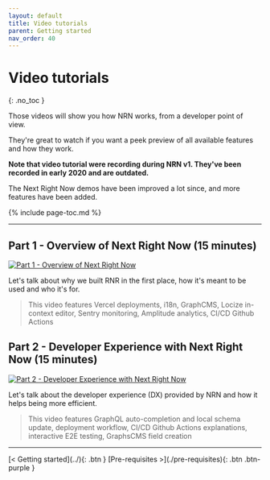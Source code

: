 ```yaml
---
layout: default
title: Video tutorials
parent: Getting started
nav_order: 40
---
```


# Video tutorials
{: .no_toc }

<div class="code-example" markdown="1">
Those videos will show you how NRN works, from a developer point of view.

They're great to watch if you want a peek preview of all available features and how they work.

**Note that video tutorial were recording during NRN v1. They've been recorded in early 2020 and are outdated.**

The Next Right Now demos have been improved a lot since, and more features have been added.
</div>

{% include page-toc.md %}

---

## Part 1 - Overview of Next Right Now (15 minutes)
[![Part 1 - Overview of Next Right Now](https://img.youtube.com/vi/kltkFwnFL-k/maxresdefault.jpg)](http://youtu.be/kltkFwnFL-k?hd=1)

Let's talk about why we built RNR in the first place, how it's meant to be used and who it's for.

> This video features Vercel deployments, i18n, GraphCMS, Locize in-context editor, Sentry monitoring, Amplitude analytics, CI/CD Github Actions

## Part 2 - Developer Experience with Next Right Now (15 minutes)
[![Part 2 - Developer Experience with Next Right Now](https://img.youtube.com/vi/fGlgIEeUqFg/maxresdefault.jpg)](http://youtu.be/fGlgIEeUqFg?hd=1)

Let's talk about the developer experience (DX) provided by NRN and how it helps being more efficient.

> This video features GraphQL auto-completion and local schema update, deployment workflow, CI/CD Github Actions explanations, interactive E2E testing, GraphsCMS field creation

---

<div class="pagination-section">
    <span class="fs-4" markdown="1">
    [< Getting started](../){: .btn }
    </span>
    <span class="fs-4" markdown="1">
    [Pre-requisites >](./pre-requisites){: .btn .btn-purple }
    </span>
</div>
